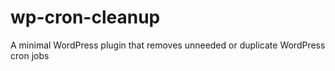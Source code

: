 # wp-cron-cleanup
A minimal WordPress plugin that removes unneeded or duplicate WordPress cron jobs

